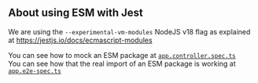 ## About using ESM with Jest

We are using the `--experimental-vm-modules` NodeJS v18 flag as explained at https://jestjs.io/docs/ecmascript-modules

You can see how to mock an ESM package at [`app.controller.spec.ts`](./src/app.controller.spec.ts)  
You can see how that the real import of an ESM package is working at [`app.e2e-spec.ts`](./test/app.e2e-spec.ts)